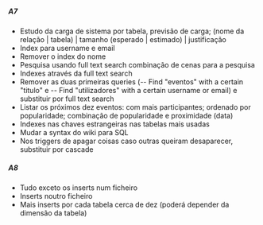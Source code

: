 ##### A7 #####
  * Estudo da carga de sistema por tabela, previsão de carga; (nome da relação | tabela) | tamanho (esperado | estimado) | justificação
  * Index para username e email
  * Remover o index do nome
  * Pesquisa usando full text search combinação de cenas para a pesquisa
  * Indexes através da full text search
  * Remover as duas primeiras queries (-- Find "eventos" with a certain "titulo" e -- Find "utilizadores" with a certain username or email) e substituir por full text search 
  * Listar os próximos dez eventos: com mais participantes; ordenado por popularidade; combinação de popularidade e proximidade (data)
  * Indexes nas chaves estrangeiras nas tabelas mais usadas
  * Mudar a syntax do wiki para SQL
  * Nos triggers de apagar coisas caso outras queiram desaparecer, substituir por cascade

##### A8 #####
  * Tudo exceto os inserts num ficheiro
  * Inserts noutro ficheiro
  * Mais inserts por cada tabela cerca de dez (poderá depender da dimensão da tabela)
